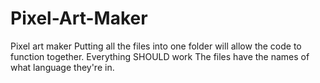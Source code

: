 # Pixel-Art-Maker
Pixel art maker
Putting all the files into one folder will allow the code to function together. 
Everything SHOULD work 
The files have the names of what language they're in.
